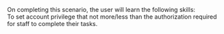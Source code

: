 On completing this scenario, the user will learn the following skills:<br />
To set account privilege that not more/less than the authorization required for staff to complete their tasks.
